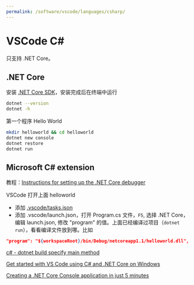 ```yaml
---
permalink: /software/vscode/languages/csharp/
---
```


# VSCode C\#

只支持 .NET Core。

## .NET Core

安装 [.NET Core SDK](https://www.microsoft.com/net/core#windowscmd)，安装完成后在终端中运行

```sh
dotnet --version
dotnet -h
```

第一个程序 Hello World

```sh
mkdir helloworld && cd helloworld
dotnet new console
dotnet restore
dotnet run
```

## Microsoft C# extension

教程：[Instructions for setting up the .NET Core debugger](https://github.com/OmniSharp/omnisharp-vscode/blob/master/debugger.md)

VSCode 打开上面 helloworld

- 添加 [.vscode/tasks.json](https://raw.githubusercontent.com/wiki/OmniSharp/omnisharp-vscode/ExampleCode/tasks.json)
- 添加 .vscode/launch.json，打开 Program.cs 文件，`F5`, 选择 .NET Core，编辑 launch.json, 修改 "program" 的值。上面已经编译过项目（`dotnet run`），看看编译文件放到哪。比如

```json
"program": "${workspaceRoot}/bin/Debug/netcoreapp1.1/helloworld.dll",
```

[c# - dotnet build specify main method](https://stackoverflow.com/questions/43365254/dotnet-build-specify-main-method)

[Get started with VS Code using C# and .NET Core on Windows](https://channel9.msdn.com/Blogs/dotnet/Get-started-with-VS-Code-using-CSharp-and-NET-Core)

[Creating a .NET Core Console application in just 5 minutes](https://blogs.msdn.microsoft.com/luisdem/2016/06/01/creating-a-net-core-application-in-just-5-minutes/)
